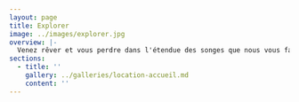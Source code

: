 ```yaml
---
layout: page
title: Explorer
image: ../images/explorer.jpg
overview: |-
  Venez rêver et vous perdre dans l'étendue des songes que nous vous faisons vivre au Théâtre Nout.
sections:
  - title: ''
    gallery: ../galleries/location-accueil.md
    content: ''
---
```


